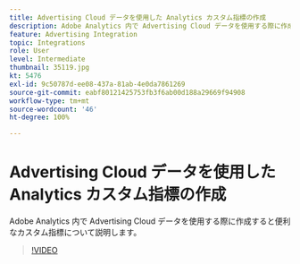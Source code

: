 ```yaml
---
title: Advertising Cloud データを使用した Analytics カスタム指標の作成
description: Adobe Analytics 内で Advertising Cloud データを使用する際に作成すると便利なカスタム指標について説明します。
feature: Advertising Integration
topic: Integrations
role: User
level: Intermediate
thumbnail: 35119.jpg
kt: 5476
exl-id: 9c50787d-ee08-437a-81ab-4e0da7861269
source-git-commit: eabf80121425753fb3f6ab00d188a29669f94908
workflow-type: tm+mt
source-wordcount: '46'
ht-degree: 100%

---
```



# Advertising Cloud データを使用した Analytics カスタム指標の作成

Adobe Analytics 内で Advertising Cloud データを使用する際に作成すると便利なカスタム指標について説明します。

>[!VIDEO](https://video.tv.adobe.com/v/40449/?quality=12&learn=on&captions=jpn)
